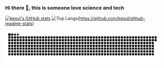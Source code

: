 ### Hi there 👋, this is someone love science and tech
[![kexul's GitHub stats](https://github-readme-stats.vercel.app/api?username=kexul)](https://github.com/kexul/github-readme-stats)
![Top Langs](https://github-readme-stats.vercel.app/api/top-langs/?username=kexul&layout=compact)(https://github.com/kexul/github-readme-stats)


![](https://raw.githubusercontent.com/kexul/kexul/main/assets/github-contribution-grid-snake.svg)

